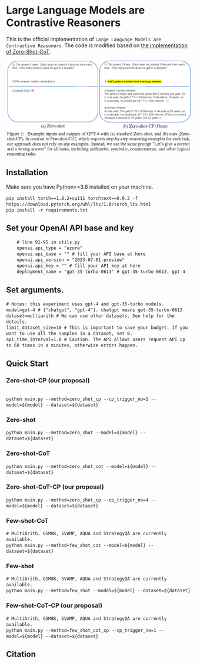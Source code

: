 # Large Language Models are Contrastive Reasoners

This is the official implementation of `Large Language Models are Contrastive Reasoners`. The code is modified based on [the implementation of Zero-Shot-CoT](https://github.com/kojima-takeshi188/zero_shot_cot).


![Zero-shot-CP](./img/zero_shot_cp.png "Zero-shot-CP")

## Installation
Make sure you have Python>=3.8 installed on your machine.
```
pip install torch==1.8.2+cu111 torchtext==0.9.2 -f https://download.pytorch.org/whl/lts/1.8/torch_lts.html
pip install -r requirements.txt
```

## Set your OpenAI API base and key
```
    # line 91-95 in utils.py
    openai.api_type = "azure"
    openai.api_base = "" # fill your API base at here
    openai.api_version = "2023-07-01-preview"
    openai.api_key = "" # fill your API key at here
    deployment_name = "gpt-35-turbo-0613" # gpt-35-turbo-0613, gpt-4
```

## Set arguments.
```
# Notes: this experiment uses gpt-4 and gpt-35-turbo models.
model=gpt-4 # {"chatgpt", "gpt-4"}. chatgpt means gpt-35-turbo-0613
dataset=multiarith # We can use other datasets. See help for the details.
limit_dataset_size=10 # This is important to save your budget. If you want to use all the samples in a dataset, set 0.
api_time_interval=1.0 # Caution. The API allows users request API up to 60 times in a minutes, otherwise errors happen.
```

## Quick Start

### Zero-shot-CP (our proposal)
```

python main.py --method=zero_shot_cp --cp_trigger_no=1 --model=${model} --dataset=${dataset}
```

### Zero-shot
```
python main.py --method=zero_shot --model=${model} --dataset=${dataset}
```

### Zero-shot-CoT
```
python main.py --method=zero_shot_cot --model=${model} --dataset=${dataset}
```

### Zero-shot-CoT-CP (our proposal)
```
python main.py --method=zero_shot_cp --cp_trigger_no=4 --model=${model} --dataset=${dataset}
```

### Few-shot-CoT
```
# MultiArith, GSM8K, SVAMP, AQUA and StrategyQA are currently available.
python main.py --method=few_shot_cot --model=${model} --dataset=${dataset}
```

### Few-shot
```
# MultiArith, GSM8K, SVAMP, AQUA and StrategyQA are currently available.
python main.py --method=few_shot --model=${model} --dataset=${dataset}
```

### Few-shot-CoT-CP (our proposal)
```
# MultiArith, GSM8K, SVAMP, AQUA and StrategyQA are currently available.
python main.py --method=few_shot_cot_cp --cp_trigger_no=1 --model=${model} --dataset=${dataset}
```

## Citation
```
```
